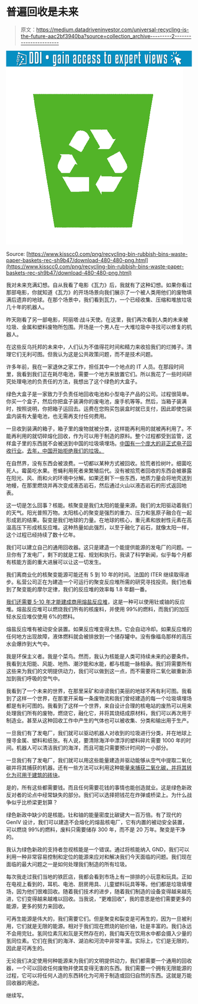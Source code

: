 # 普遍回收是未来

> 原文：<https://medium.datadriveninvestor.com/universal-recycling-is-the-future-aac2bf3940ba?source=collection_archive---------2----------------------->

[![](img/fe0b02c560ebdec7a12d890fadcd4914.png)](http://www.track.datadriveninvestor.com/1B9E)![](img/13fd441aac1b6dbd059a6e6b13ab9029.png)

Source: [https://www.kisscc0.com/png/recycling-bin-rubbish-bins-waste-paper-baskets-rec-sh9b47/download-480-480-png.html](https://www.kisscc0.com/png/recycling-bin-rubbish-bins-waste-paper-baskets-rec-sh9b47/download-480-480-png.html)

我对未来充满幻想。自从我看了电影《瓦力》后，我就有了这种幻想。如果你看过那部电影，你就知道《瓦力》的开场场景向我们展示了一个被人类用他们的废物填满后遗弃的地球。在那个场景中，我们看到瓦力，一个已经收集、压缩和堆放垃圾几十年的机器人。

昨天刚看了另一部电影，阿丽塔:战斗天使。在这里，我们再次看到人类的未来被垃圾、金属和塑料废物所包围。开场是一个男人在一大堆垃圾中寻找可以修复的机器人。

在这些反乌托邦的未来中，人们认为不值得花时间和精力来收拾我们的烂摊子。清理它们无利可图。但我认为这是公共政策问题，而不是技术问题。

许多年前，我在一家退休之家工作，担任其中一个地点的 IT 人员。在那段时间里，我看到我们正在耗尽电池，需要一个地方来放置它们。所以我花了一些时间研究处理电池的负责任的方法，我想出了这个绿色的大盒子。

绿色大盒子是一家致力于负责任地回收电池和小型电子产品的公司。过程很简单。你买一个盒子，然后你把盒子装满你的废电池，废手机等等。然后，当箱子装满时，按照说明，你把箱子运回去。运费在您购买包装盒时就已支付，因此即使包装盒内装有大量电池，也无需再支付任何费用。

一旦收到装满的箱子，箱子里的废物就被分类，这样能再利用的就被再利用了。不能再利用的就切碎熔化回收，作为可以用于制造的原料。整个过程都受到监管，这样盒子里的东西就不会被送到中国的垃圾填埋场。[中国有一个庞大的非正式电子回收行业](https://www.cnn.com/2013/05/30/world/asia/china-electronic-waste-e-waste/index.html)。[去年，中国开始拒绝我们的垃圾。](https://www.npr.org/sections/goatsandsoda/2018/06/28/623972937/china-has-refused-to-recycle-the-wests-plastics-what-now)

在自然界，没有东西会被浪费。一切都以某种方式被回收。拾荒者捡树叶。细菌吃死人。霉菌吃水果。苍蝇利用死者来繁殖后代。没有被拾荒者回收的东西会被暴露在阳光、风、雨和火的环境中分解。如果还剩下一些东西，地质力量会将地壳送到地幔，在那里燃烧并再次变成液态岩石，然后通过火山以液态岩石的形式返回地表。

这一切是怎么回事？核能。核聚变是我们太阳的能量来源。我们的太阳驱动着我们的天气。阳光普照万物。太阳核心的聚变是强烈的重力、压力和氢原子融合在一起形成氦的结果。裂变是我们地球的力量。在地球的核心，重元素和放射性元素在高温高压下形成核反应堆。这种热量如此强烈，以至于融化了岩石，就像太阳一样，这个过程已经持续了数十亿年。

我们可以建立自己的通用回收器。这只是建造一个能提供能源的发电厂的问题。一旦你有了发电厂，剩下的就是工程、规划和执行。我读了科学新闻，似乎每个月都有核能方面的重大进展可以让这一切发生。

我们离商业化的核聚变能源可能还有 5 到 10 年的时间。法国的 ITER 继续取得进步。私营公司正在为建造一个可运行的聚变反应堆所需的研究寻找投资。我们也看到了聚变能的摩尔定律，我们的反应堆的效率每 1.8 年翻一番。

[我们还需要 5-10 年才能建成商用熔盐反应堆](https://www.nextbigfuture.com/2018/03/terrestrial-energy-on-track-to-commercial-molten-salt-reactor-competitive-with-natural-gas-prices.html)，这是一种可以使用钍或铀的反应堆。熔盐反应堆可以燃烧我们所有的核废料，并使用 99%的燃料，而我们的加压轻水反应堆仅使用 6%的燃料。

熔盐反应堆有被动安全装置。如果反应堆变得太热，它会自动冷却。如果反应堆的任何地方出现故障，液体燃料就会被排放到一个储存罐中。没有像福岛那样的高压水会爆炸到大气中。

我是环保主义者。我是个菜鸟。然而，我认为核能是人类可持续未来的必要条件。我看到太阳能、风能、地热、潮汐能和水能，都与核能一脉相承。我们将需要所有这些来为我们的文明提供动力，我们可以做到这一点，而不需要将二氧化碳重新添加到我们呼吸的空气中。

我看到了一个未来的世界，在那里采矿和诽谤我们美丽的地球不再有利可图。我看到了这样一个世界，在那里开采每一条废物流和我们曾经建造的每一个垃圾填埋场都是有利可图的。我看到了这样一个世界，来自设计合理的核电站的废热可以用来处理我们所有的废物，燃烧它，融化它，并将其烧结成原材料，我们可以再次用于制造业。甚至从这种回收工作中产生的气体也可以被收集、分类和输出用于生产。

一旦我们有了发电厂，我们就可以驱动机器人对收到的垃圾进行分类，并在地球上搜寻金属、塑料和纸张。有人说，要清除海洋中漂浮的塑料碎片需要 1000 年的时间。机器人可以清洁我们的海洋，而且可能只需要预计时间的一小部分。

一旦我们有了发电厂，我们就可以用这些能量建造并驱动能够从空气中提取二氧化碳并将其捕获的机器。还有一些方法可以利用这种能量[来捕获二氧化碳，并将其转化为可用于建筑的砖块](https://futurism.com/revolutionary-carbon-capture-method-makes-building-materials-out-of-emissions)。

是的，所有这些都需要钱。而且任何需要花钱的事情也能创造就业。这是绿色新政反对者的论点中经常缺失的部分。我们可以选择把钱花在炸弹或桥梁上。为什么战争似乎比桥梁更划算？

绿色新政中缺少的是核能。钍和铀的能量密度比碳键大一百万倍。有了现代的 GenIV 设计，我们可以建造不会熔化的熔盐核电厂，它有内置的被动安全装置，可以燃烧 99%的燃料，废料只需要储存 300 年，而不是 20 万年。聚变是干净的。

我认为绿色新政的支持者忽视核能是一个错误。通过将核能纳入 GND，我们可以利用一种非常容易控制和定位的能源来应对和解决我们今天面临的问题。我们现在面临的最大问题之一是如何处理我们制造的所有垃圾。

每次我走过我们当地的铁匠店，我都会看到市场上有一排排的小玩意和玩具。正如在电视上看到的，耳机、电池、厨房用具、儿童塑料玩具等等。他们都是垃圾填埋场，因为他们很难回收。随着我们技术的进步，随着我们制造的设备变得越来越先进，它们变得越来越难以回收。当我说，“更难回收”，我的意思是他们需要更多的能源，更多的努力来回收。

可再生能源是伟大的，我们需要它们。但是聚变和裂变是可再生的，因为一旦被利用，它们就是无限的能源。相对于我们现在燃烧的铂价铀，钍是丰富的。我们永远不会用完钍。氢同位素氘和氚是天然存在的，我们每天在饮用水中都会摄入少量的氢同位素。它们在我们的海洋、湖泊和河流中非常丰富。实际上，它们是无限的，因此是可再生的。

无论我们决定使用何种能源来为我们的文明提供动力，我们都需要一个通用的回收器，一个可以回收任何废物并使其变得无害的东西。我们需要一个拥有无限能源的过程，它可以将任何人造的东西转化为可用于制造或回归自然的东西。这就是万能回收器的用途。

继续写。